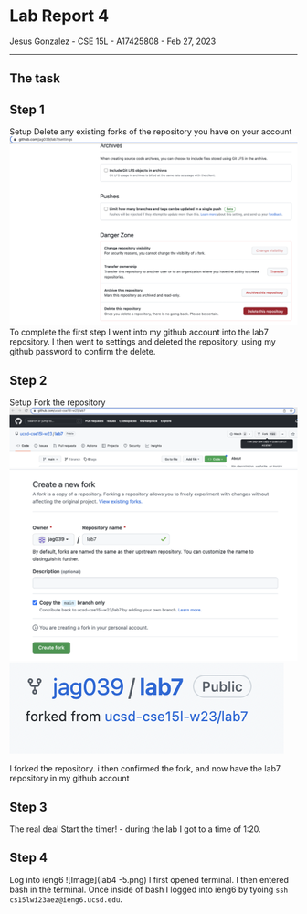 # Lab Report 4
Jesus Gonzalez - CSE 15L - A17425808 - Feb 27, 2023

---

## The task
## Step 1
Setup Delete any existing forks of the repository you have on your account
![Image](lab4-1.png)
To complete the first step I went into my github account into the lab7 repository. I then went to settings and deleted the repository, using my github password to confirm the delete.
## Step 2
Setup Fork the repository
![Image](lab4-2.png)
![Image](lab4-3.png)
![Image](lab4-4.png)

I forked the repository. i then confirmed the fork, and now have the lab7 repository in my github account
## Step 3
The real deal Start the timer! - during the lab I got to a time of 1:20.
## Step 4
Log into ieng6
![Image](lab4 -5.png)
I first opened terminal. I then entered bash in the terminal. Once inside of bash I logged into ieng6 by tyoing `ssh cs15lwi23aez@ieng6.ucsd.edu`.



